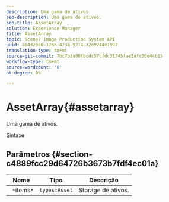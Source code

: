 ```yaml
---
description: Uma gama de ativos.
seo-description: Uma gama de ativos.
seo-title: AssetArray
solution: Experience Manager
title: AssetArray
topic: Scene7 Image Production System API
uuid: ab432380-1266-473a-9214-32e9244e1997
translation-type: tm+mt
source-git-commit: 7bc7b3a86fbcdc57cfdc31745fae3afc06e44b15
workflow-type: tm+mt
source-wordcount: '0'
ht-degree: 0%

---
```



# AssetArray{#assetarray}

Uma gama de ativos.

Sintaxe

## Parâmetros {#section-c4889fcc29d64726b3673b7fdf4ec01a}

| Nome | Tipo | Descrição |
|---|---|---|
| ` *`items`*` | `types:Asset` | Storage de ativos. |

